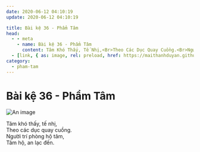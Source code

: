 ```yaml
---
date: 2020-06-12 04:10:19
update: 2020-06-12 04:10:19

title: Bài kệ 36 - Phẩm Tâm
head:
  - - meta
    - name: Bài kệ 36 - Phẩm Tâm
      content: Tâm Khó Thấy, Tế Nhị,<Br>Theo Các Dục Quay Cuồng.<Br>Người Trí Phòng Hộ Tâm,<Br>Tâm Hộ, An Lạc Đến.<Br>
  - [link, { as: image, rel: preload, href: https://maithanhduyan.github.io/kinh-phap-cu/img/pham-tam/pham-tam-036.jpg }]
category:
  - pham-tam
---
```


# Bài kệ 36 - Phẩm Tâm

![An image](/img/pham-tam/pham-tam-036.jpg)

Tâm khó thấy, tế nhị,<br>Theo các dục quay cuồng.<br>Người trí phòng hộ tâm,<br>Tâm hộ, an lạc đến.<br>
